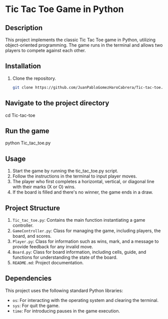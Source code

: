 # Tic Tac Toe Game in Python

## Description
This project implements the classic Tic Tac Toe game in Python, utilizing object-oriented programming. The game runs in the terminal and allows two players to compete against each other.

## Installation
1. Clone the repository.
   ```bash
   git clone https://github.com/JuanPabloGomezHaroCabrera/Tic-tac-toe.git

## Navigate to the project directory
cd Tic-tac-toe

## Run the game
python Tic_tac_toe.py

## Usage
1. Start the game by running the tic_tac_toe.py script.
2. Follow the instructions in the terminal to input player moves.
3. The player who first completes a horizontal, vertical, or diagonal line with their marks (X or O) wins.
4. If the board is filled and there's no winner, the game ends in a draw.

## Project Structure
1. `Tic_tac_toe.py`: Contains the main function instantiating a game controller.
2. `GameController.py`: Class for managing the game, including players, the board, and scores.
3. `Player.py`: Class for information such as wins, mark, and a message to provide feedback for any invalid move.
4. `Board.py`: Class for board information, including cells, guide, and functions for understanding the state of the board.
5. `README.md`: Project documentation.

## Dependencies
This project uses the following standard Python libraries:

* `os`: For interacting with the operating system and clearing the terminal.
* `sys`: For quit the game.
* `time`: For introducing pauses in the game execution.